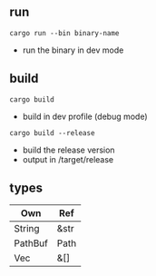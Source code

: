 ## run
`cargo run --bin binary-name`
- run the binary in dev mode

## build
`cargo build`
- build in dev profile (debug mode)

`cargo build --release`
- build the release version
- output in /target/release

## types
| Own     | Ref  |
| ------- | ---- |
| String  | &str |
| PathBuf | Path |
| Vec     | &[]  |
